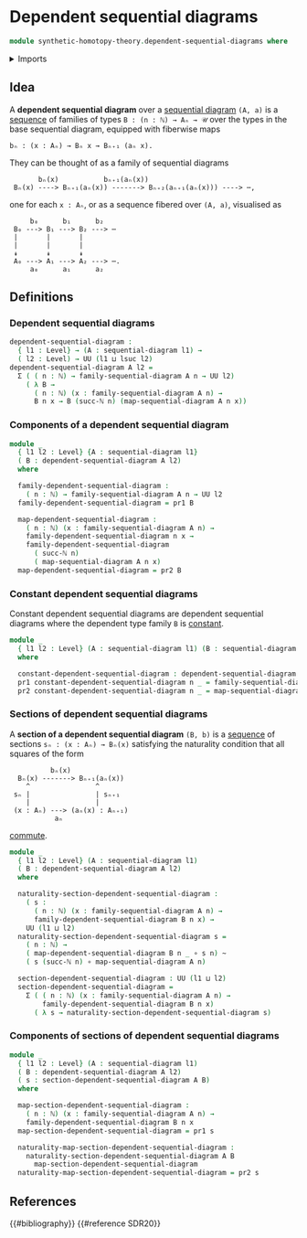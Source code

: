 # Dependent sequential diagrams

```agda
module synthetic-homotopy-theory.dependent-sequential-diagrams where
```

<details><summary>Imports</summary>

```agda
open import elementary-number-theory.natural-numbers

open import foundation.dependent-pair-types
open import foundation.function-types
open import foundation.homotopies
open import foundation.universe-levels

open import synthetic-homotopy-theory.sequential-diagrams
```

</details>

## Idea

A **dependent sequential diagram** over a
[sequential diagram](synthetic-homotopy-theory.sequential-diagrams.md) `(A, a)`
is a [sequence](foundation.dependent-sequences.md) of families of types
`B : (n : ℕ) → Aₙ → 𝒰` over the types in the base sequential diagram, equipped
with fiberwise maps

```text
bₙ : (x : Aₙ) → Bₙ x → Bₙ₊₁ (aₙ x).
```

They can be thought of as a family of sequential diagrams

```text
       bₙ(x)           bₙ₊₁(aₙ(x))
 Bₙ(x) ----> Bₙ₊₁(aₙ(x)) -------> Bₙ₊₂(aₙ₊₁(aₙ(x))) ----> ⋯,
```

one for each `x : Aₙ`, or as a sequence fibered over `(A, a)`, visualised as

```text
     b₀      b₁      b₂
 B₀ ---> B₁ ---> B₂ ---> ⋯
 |       |       |
 |       |       |
 ↡       ↡       ↡
 A₀ ---> A₁ ---> A₂ ---> ⋯.
     a₀      a₁      a₂
```

## Definitions

### Dependent sequential diagrams

```agda
dependent-sequential-diagram :
  { l1 : Level} → (A : sequential-diagram l1) →
  ( l2 : Level) → UU (l1 ⊔ lsuc l2)
dependent-sequential-diagram A l2 =
  Σ ( ( n : ℕ) → family-sequential-diagram A n → UU l2)
    ( λ B →
      ( n : ℕ) (x : family-sequential-diagram A n) →
      B n x → B (succ-ℕ n) (map-sequential-diagram A n x))
```

### Components of a dependent sequential diagram

```agda
module _
  { l1 l2 : Level} {A : sequential-diagram l1}
  ( B : dependent-sequential-diagram A l2)
  where

  family-dependent-sequential-diagram :
    ( n : ℕ) → family-sequential-diagram A n → UU l2
  family-dependent-sequential-diagram = pr1 B

  map-dependent-sequential-diagram :
    ( n : ℕ) (x : family-sequential-diagram A n) →
    family-dependent-sequential-diagram n x →
    family-dependent-sequential-diagram
      ( succ-ℕ n)
      ( map-sequential-diagram A n x)
  map-dependent-sequential-diagram = pr2 B
```

### Constant dependent sequential diagrams

Constant dependent sequential diagrams are dependent sequential diagrams where
the dependent type family `B` is [constant](foundation.constant-maps.md).

```agda
module _
  { l1 l2 : Level} (A : sequential-diagram l1) (B : sequential-diagram l2)
  where

  constant-dependent-sequential-diagram : dependent-sequential-diagram A l2
  pr1 constant-dependent-sequential-diagram n _ = family-sequential-diagram B n
  pr2 constant-dependent-sequential-diagram n _ = map-sequential-diagram B n
```

### Sections of dependent sequential diagrams

A **section of a dependent sequential diagram** `(B, b)` is a
[sequence](foundation.dependent-sequences.md) of sections
`sₙ : (x : Aₙ) → Bₙ(x)` satisfying the naturality condition that all squares of
the form

```text
          bₙ(x)
  Bₙ(x) -------> Bₙ₊₁(aₙ(x))
    ^                ^
 sₙ |                | sₙ₊₁
    |                |
 (x : Aₙ) ---> (aₙ(x) : Aₙ₊₁)
           aₙ
```

[commute](foundation.commuting-squares-of-maps.md).

```agda
module _
  { l1 l2 : Level} (A : sequential-diagram l1)
  ( B : dependent-sequential-diagram A l2)
  where

  naturality-section-dependent-sequential-diagram :
    ( s :
      ( n : ℕ) (x : family-sequential-diagram A n) →
      family-dependent-sequential-diagram B n x) →
    UU (l1 ⊔ l2)
  naturality-section-dependent-sequential-diagram s =
    ( n : ℕ) →
    ( map-dependent-sequential-diagram B n _ ∘ s n) ~
    ( s (succ-ℕ n) ∘ map-sequential-diagram A n)

  section-dependent-sequential-diagram : UU (l1 ⊔ l2)
  section-dependent-sequential-diagram =
    Σ ( ( n : ℕ) (x : family-sequential-diagram A n) →
        family-dependent-sequential-diagram B n x)
      ( λ s → naturality-section-dependent-sequential-diagram s)
```

### Components of sections of dependent sequential diagrams

```agda
module _
  { l1 l2 : Level} (A : sequential-diagram l1)
  ( B : dependent-sequential-diagram A l2)
  ( s : section-dependent-sequential-diagram A B)
  where

  map-section-dependent-sequential-diagram :
    ( n : ℕ) (x : family-sequential-diagram A n) →
    family-dependent-sequential-diagram B n x
  map-section-dependent-sequential-diagram = pr1 s

  naturality-map-section-dependent-sequential-diagram :
    naturality-section-dependent-sequential-diagram A B
      map-section-dependent-sequential-diagram
  naturality-map-section-dependent-sequential-diagram = pr2 s
```

## References

{{#bibliography}} {{#reference SDR20}}
